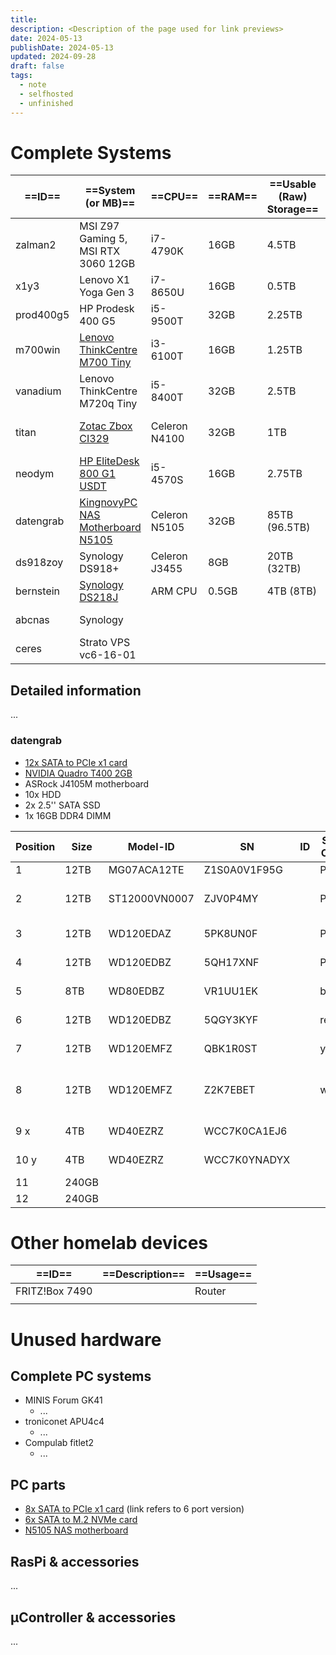 ```yaml
---
title: 
description: <Description of the page used for link previews>
date: 2024-05-13
publishDate: 2024-05-13
updated: 2024-09-28
draft: false
tags:
  - note
  - selfhosted
  - unfinished
---
```

 
# Complete Systems

| ==ID==    | ==System (or MB)==                                                               | ==CPU==       | ==RAM== | ==Usable (Raw) Storage== | ==Usage==       |
| --------- | -------------------------------------------------------------------------------- | ------------- | ------- | ------------------------ | --------------- |
| zalman2   | MSI Z97 Gaming 5, MSI RTX 3060 12GB                                              | i7-4790K      | 16GB    | 4.5TB                    | gaming PC       |
| x1y3      | Lenovo X1 Yoga Gen 3                                                             | i7-8650U      | 16GB    | 0.5TB                    | Laptop          |
| prod400g5 | HP Prodesk 400 G5                                                                | i5-9500T      | 32GB    | 2.25TB                   | substitute PC   |
| m700win   | [Lenovo ThinkCentre M700 Tiny](https://www.ebay.de/itm/235488488122)             | i3-6100T      | 16GB    | 1.25TB                   | PC at home      |
| vanadium  | Lenovo ThinkCentre M720q Tiny                                                    | i5-8400T      | 32GB    | 2.5TB                    | PVE (test)      |
| titan     | [Zotac Zbox CI329](https://www.amazon.de/gp/product/B07H569HM2/)                 | Celeron N4100 | 32GB    | 1TB                      | PVE (always-on) |
| neodym    | [HP EliteDesk 800 G1 USDT](https://www.amazon.de/gp/product/B07F1S9GXS/)         | i5-4570S      | 16GB    | 2.75TB                   | PVE (offsite)   |
| datengrab | [KingnovyPC NAS Motherboard N5105](https://www.amazon.de/gp/product/B0BYVMNMR9/) | Celeron N5105 | 32GB    | 85TB (96.5TB)            | unraid          |
| ds918zoy  | Synology DS918+                                                                  | Celeron J3455 | 8GB     | 20TB (32TB)              | NAS (private)   |
| bernstein | [Synology DS218J](https://www.amazon.de/gp/product/B076S8NSCD/)                  | ARM CPU       | 0.5GB   | 4TB (8TB)                | NAS (backup)    |
| abcnas    | Synology                                                                         |               |         |                          | NAS (business)  |
| ceres     | Strato VPS vc6-16-01                                                             |               |         |                          | VPS             |

## Detailed information

...

### datengrab

- [12x SATA to PCIe x1 card](https://www.amazon.de/gp/product/B0BNF3XD96/)
- [NVIDIA Quadro T400 2GB](https://www.amazon.de/gp/product/B0988WSB5V/)
- ASRock J4105M motherboard
- 10x HDD
- 2x 2.5'' SATA SSD
- 1x 16GB DDR4 DIMM


| Position | Size  | Model-ID      | SN           | ID  | SATA Cable | Manufacturer, Model           | Comment                     |
| -------- | ----- | ------------- | ------------ | --- | ---------- | ----------------------------- | --------------------------- |
| 1        | 12TB  | MG07ACA12TE   | Z1S0A0V1F95G |     | P1         | Toshiba                       |                             |
| 2        | 12TB  | ST12000VN0007 | ZJV0P4MY     |     | P2         | Seagate, IronWolf receritfied | new, only 2 screws          |
| 3        | 12TB  | WD120EDAZ     | 5PK8UN0F     |     | P3         | Western Digital               |                             |
| 4        | 12TB  | WD120EDBZ     | 5QH17XNF     |     | P4         | Western Digital               |                             |
| 5        | 8TB   | WD80EDBZ      | VR1UU1EK     |     | blue       | Western Digital               |                             |
| 6        | 12TB  | WD120EDBZ     | 5QGY3KYF     |     | red        | Western Digital               |                             |
| 7        | 12TB  | WD120EMFZ     | QBK1R0ST     |     | yellow     | Western Digital               | only 2 screws               |
| 8        | 12TB  | WD120EMFZ     | Z2K7EBET     |     | white      | Western Digital               | only 2 screws, Parity Drive |
| 9 x      | 4TB   | WD40EZRZ      | WCC7K0CA1EJ6 |     |            | Western Digital               | WD_Charlie                  |
| 10 y     | 4TB   | WD40EZRZ      | WCC7K0YNADYX |     |            | Western Digital               | WD_Bravo                    |
| 11       | 240GB |               |              |     |            | Kingston                      | SATA-SSD                    |
| 12       | 240GB |               |              |     |            | Intenso                       | SATA-SSD                    |





# Other homelab devices

| ==ID==         | ==Description== | ==Usage== |
| -------------- | --------------- | --------- |
| FRITZ!Box 7490 |                 | Router    |
|                |                 |           |

# Unused hardware

## Complete PC systems

- MINIS Forum GK41
	- ...
- troniconet APU4c4
	- ...
- Compulab fitlet2
	- ...

## PC parts

- [8x SATA to PCIe x1 card](https://www.amazon.de/gp/product/B07Z89J2M5/) (link refers to 6 port version)
- [6x SATA to M.2 NVMe card](https://www.amazon.de/gp/product/B0BWYXLNFT/)
- [N5105 NAS motherboard](https://www.amazon.de/gp/product/B0BYVMNMR9/)

## RasPi & accessories

...

## µController & accessories

...